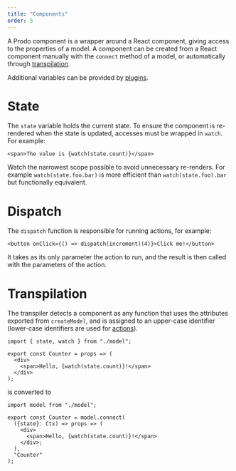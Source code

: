 ```yaml
---
title: "Components"
order: 5
---
```


A Prodo component is a wrapper around a React component, giving access to the
properties of a model. A component can be created from a React component
manually with the `connect` method of a model, or automatically through
[transpilation](#transpilation).

Additional variables can be provided by [plugins](./plugins). 

# State

The `state` variable holds the current state. To ensure the component is
re-rendered when the state is updated, accesses must be wrapped in `watch`. For
example:

```tsx
<span>The value is {watch(state.count)}</span>
```

Watch the narrowest scope possible to avoid unnecessary re-renders. For example
`watch(state.foo.bar)` is more efficient than `watch(state.foo).bar` but
functionally equivalent.

# Dispatch

The `dispatch` function is responsible for running actions, for example:

```tsx
<button onClick={() => dispatch(increment)(4)}>Click me!</button>
```

It takes as its only parameter the action to run, and the result is then called
with the parameters of the action.

# Transpilation

The transpiler detects a component as any function that uses the attributes
exported from `createModel`, and is assigned to an upper-case identifier
(lower-case identifiers are used for [actions](./actions)).

```tsx
import { state, watch } from "./model";

export const Counter = props => (
  <div>
    <span>Hello, {watch(state.count)}!</span>
  </div>
);
```

is converted to

```tsx
import model from "./model";

export const Counter = model.connect(
  ({state}: Ctx) => props => (
    <div>
      <span>Hello, {watch(state.count)}!</span>
    </div>;
  ),
  "Counter"
);
```
